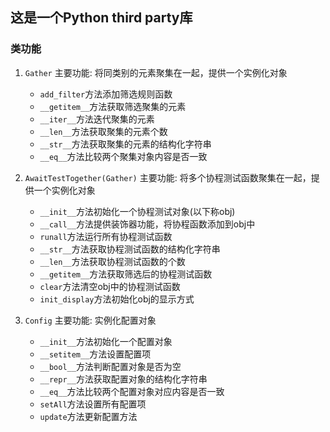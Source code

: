 ## 这是一个Python third party库


### 类功能
1. `Gather`
主要功能: 将同类别的元素聚集在一起，提供一个实例化对象
   - `add_filter`方法添加筛选规则函数
   - `__getitem__`方法获取筛选聚集的元素
   - `__iter__`方法迭代聚集的元素
   - `__len__`方法获取聚集的元素个数
   - `__str__`方法获取聚集的元素的结构化字符串
   - `__eq__`方法比较两个聚集对象内容是否一致

2. `AwaitTestTogether(Gather)`
主要功能: 将多个协程测试函数聚集在一起，提供一个实例化对象
   - `__init__`方法初始化一个协程测试对象(以下称obj)
   - `__call__`方法提供装饰器功能，将协程函数添加到obj中
   - `runall`方法运行所有协程测试函数
   - `__str__`方法获取协程测试函数的结构化字符串
   - `__len__`方法获取协程测试函数的个数
   - `__getitem__`方法获取筛选后的协程测试函数
   - `clear`方法清空obj中的协程测试函数
   - `init_display`方法初始化obj的显示方式

3. `Config`
主要功能: 实例化配置对象
   - `__init__`方法初始化一个配置对象
   - `__setitem__`方法设置配置项
   - `__bool__`方法判断配置对象是否为空
   - `__repr__`方法获取配置对象的结构化字符串
   - `__eq__`方法比较两个配置对象对应内容是否一致
   - `setAll`方法设置所有配置项
   - `update`方法更新配置方法
